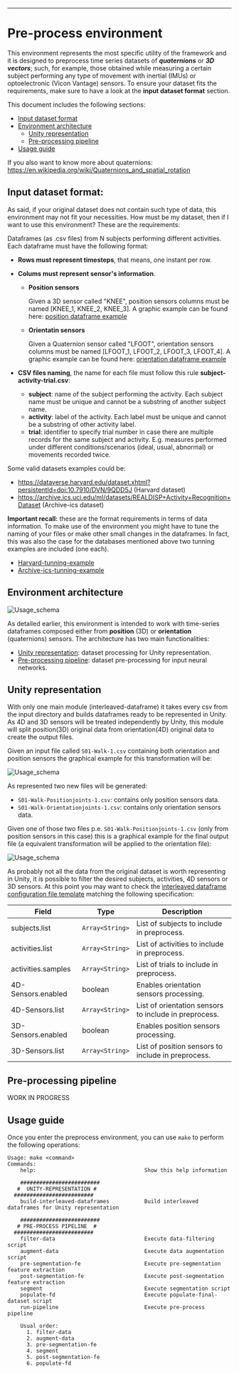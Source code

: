 -----------------------------------------

# Pre-process environment
This environment represents the most specific utility of the framework and it is designed to preprocess time series datasets of ***quaternions*** or ***3D vectors***; such, for example, those obtained while measuring a certain subject performing any type of movement with inertial (IMUs) or optoelectronic (Vicon Vantage) sensors. To ensure your dataset fits the requirements, make sure to have a look at the **input dataset format** section.

This document includes the following sections:
- [Input dataset format](#Input-dataset-format)
- [Environment architecture](#Environment-architecture)
  - [Unity representation](#Unity-representation)
  - [Pre-processing pipeline](#Pre-processing-pipeline)
- [Usage guide](#Usage-guide)

If you also want to know more about quaternions: https://en.wikipedia.org/wiki/Quaternions_and_spatial_rotation

## Input dataset format: 
As said, if your original dataset does not contain such type of data, this environment may not fit your necessities. How must be my dataset, then if I want to use this environment? These are the requirements:

Dataframes (as .csv files) from N subjects performing different activities. Each dataframe must have the following format:
- **Rows must represent timesteps**, that means, one instant per row.
- **Colums must represent sensor's information**.
    - **Position sensors**

      Given a 3D sensor called "KNEE", position sensors columns must be named [KNEE_1, KNEE_2, KNEE_3]. A graphic example can be found here:  [position dataframe example](../../doc/images/pre-process/3d_vector_input_dataset.png)

    - **Orientatin sensors**

      Given a Quaternion sensor called "LFOOT", orientation sensors columns must be named [LFOOT_1, LFOOT_2, LFOOT_3, LFOOT_4]. A graphic example can be found here:  [orientation dataframe example](../../doc/images/pre-process/quaternion_input_dataset.png)
- **CSV files naming**, the name for each file must follow this rule **subject-activity-trial.csv**:
    
    - **subject**: name of the subject performing the activity. Each subject name must be unique and cannot be a substring of another subject name.
    - **activity**: label of the activity. Each label must be unique and cannot be a substring of other activity label.
    - **trial**: identifier to specify trial number in case there are multiple records for the same subject and activity. E.g. measures performed under different conditions/scenarios (ideal, usual, abnormal) or movements recorded twice. 

Some valid datasets examples could be:

- https://dataverse.harvard.edu/dataset.xhtml?persistentId=doi:10.7910/DVN/9QDD5J (Harvard dataset)
- https://archive.ics.uci.edu/ml/datasets/REALDISP+Activity+Recognition+Dataset (Archive-ics dataset)

**Important recall:** these are the format requirements in terms of data information. To make use of the environment you might have to tune the naming of your files or make other small changes in the dataframes. In fact, this was also the case for the databases mentioned above two tunning examples are included (one each).

- [Harvard-tunning-example](../tunning/Harvard-tunning-example)
- [Archive-ics-tunning-example](../tunning/Archive-ics-tunning-example)



## Environment architecture

![Usage_schema](../../doc/images/pre-process/preprocess-utility.png)

As detailed earlier, this environment is intended to work with time-series dataframes composed either from **position** (3D) or **orientation** (quaternions) sensors. The architecture has two main functionalities:

- [Unity representation](#Unity-representation): dataset processing for Unity representation.
- [Pre-processing pipeline](#Pre-processing-pipeline): dataset pre-processing for input neural networks.


## Unity representation

With only one main module (interleaved-dataframe) it takes every csv from the input directory and builds dataframes ready to be represented in Unity. As 4D and 3D sensors will be treated independently by Unity, this module will split position(3D) original data from orientation(4D) original data to create the output files.

Given an input file called `S01-Walk-1.csv` containing both orientation and position sensors the graphical example for this transformation will be:

![Usage_schema](../../doc/images/Interleaved_dataframe_split.png)

As represented two new files will be generated:

- `S01-Walk-Positionjoints-1.csv`: contains only position sensors data.
- `S01-Walk-Orientationjoints-1.csv`: contains only orientation sensors data.

Given one of those two files p.e. `S01-Walk-Positionjoints-1.csv` (only from position sensors in this case) this is a graphical example for the final output file (a equivalent transformation will be applied to the orientation file):

![Usage_schema](../../doc/images/Interleaved_dataframe.png)

As probably not all the data from the original dataset is worth representing in Unity, it is possible to filter the desired subjects, activities, 4D sensors or 3D sensors. At this point you may want to check the [interleaved dataframe configuration file template](../../doc/templates/unityConfig.json) matching the following specification:

| Field | Type | Description |
| -------- |--------- | ----------- |
| subjects.list  | `Array<String>`| List of subjects to include in preprocess. |
| activities.list |`Array<String>` |  List of activities to include in preprocess. |
| activities.samples | `Array<String>` | List of trials to include in preprocess. |
| 4D-Sensors.enabled   | boolean | Enables orientation sensors processing. |
| 4D-Sensors.list | `Array<String>`  |  List of orientation sensors to include in preprocess. |
| 3D-Sensors.enabled   | boolean | Enables position sensors processing. |
| 3D-Sensors.list | `Array<String>` |  List of position sensors to include in preprocess. |

## Pre-processing pipeline

WORK IN PROGRESS

## Usage guide
Once you enter the preprocess environment, you can use `make` to perform the following operations:
```
Usage: make <command>
Commands:
    help:                                  Show this help information
  
    #########################
   #  UNITY-REPRESENTATION #
  #########################
    build-interleaved-dataframes           Build interleaved dataframes for Unity representation
  
    #########################
   # PRE-PROCESS PIPELINE  #
  #########################
    filter-data                            Execute data-filtering script
    augment-data                           Execute data augmentation script
    pre-segmentation-fe                    Execute pre-segmentation feature extraction
    post-segmentation-fe                   Execute post-segmentation feature extraction
    segment                                Execute segmentation script
    populate-fd                            Execute populate-final-dataset script
    run-pipeline                           Execute pre-process pipeline 

    Usual order:
      1. filter-data
      2. augment-data
      3. pre-segmentation-fe
      4. segment
      5. post-segmentation-fe
      6. populate-fd
```